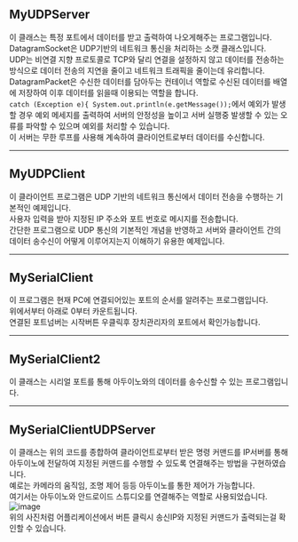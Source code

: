## MyUDPServer

이 클래스는 특정 포트에서 데이터를 받고 출력하여 나오게해주는 프로그램입니다.<br>
DatagramSocket은 UDP기반의 네트워크 통신을 처리하는 소캣 클래스입니다.<br>
UDP는 비연결 지향 프로토콜로 TCP와 달리 연결을 설정하지 않고 데이터를 전송하는 방식으로 데이터 전송의 지연을 줄이고 네트워크 트래픽을 줄이는데 유리합니다.<br>
DatagramPacket은 수신한 데이터를 담아두는 컨테이너 역할로 수신된 데이터를 배열에 저장하여 이후 데이터를 읽을때 이용되는 역할을 합니다.<br>
```catch (Exception e){ System.out.println(e.getMessage());```에서 예외가 발생할 경우 예외 메세지를 출력하여 서버의 안정성을 높이고 서버 실행중 발생할 수 있는 오류를 파악할 수 있으며 예외를 처리할 수 있습니다.<br>
이 서버는 무한 루프를 사용해 계속하여 클라이언트로부터 데이터를 수신합니다.

------------------------------------------------------------------------------

## MyUDPClient

이 클라이언트 프로그램은 UDP 기반의 네트워크 통신에서 데이터 전송을 수행하는 기본적인 예제입니다.<br>
사용자 입력을 받아 지정된 IP 주소와 포트 번호로 메시지를 전송합니다.<br>
간단한 프로그램으로 UDP 통신의 기본적인 개념을 반영하고 서버와 클라이언트 간의 데이터 송수신이 어떻게 이루어지는지 이해하기 유용한 예제입니다.

---------------------------------------------------

## MySerialClient

이 프로그램은 현재 PC에 연결되어있는 포트의 순서를 알려주는 프로그램입니다.<br>
위에서부터 아래로 0부터 카운트됩니다.<br>
연결된 포트넘버는 시작버튼 우클릭후 장치관리자의 포트에서 확인가능합니다.

------------------------------------------------------------------

## MySerialClient2
이 클래스는 시리얼 포트를 통해 아두이노와의 데이터를 송수신할 수 있는 프로그램입니다.<br>

------------------------------------------------------------------------------

## MySerialClientUDPServer
이 클래스는 위의 코드를 종합하여 클라이언트로부터 받은 명령 커맨드를 IP서버를 통해 아두이노에 전달하여 지정된 커맨드를 수행할 수 있도록 연결해주는 방법을 구현하였습니다.<br>
예로는 카메라의 움직임, 조명 제어 등등 아두이노를 통한 제어가 가능합니다.<br>
여기서는 아두이노와 안드로이드 스튜디오를 연결해주는 역할로 사용되었습니다.<br>
![image](https://github.com/user-attachments/assets/350b5ffc-8041-4001-88c9-0254718f4c52)<br>
위의 사진처럼 어플리케이션에서 버튼 클릭시 송신IP와 지정된 커맨드가 출력되는걸 확인할 수 있습니다.


